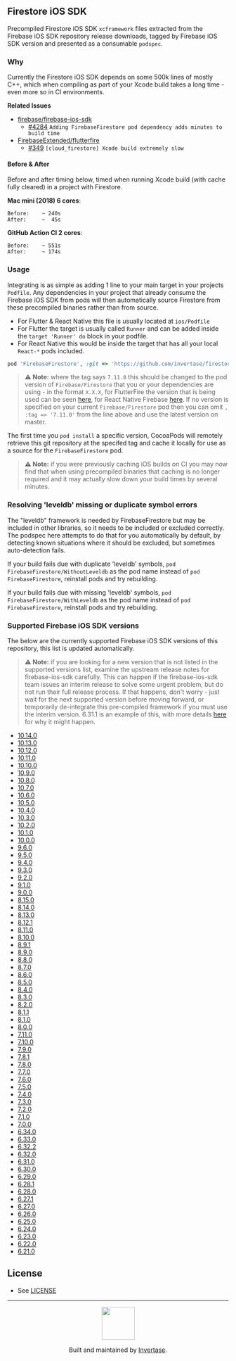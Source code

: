 ## Firestore iOS SDK

Precompiled Firestore iOS SDK `xcframework` files extracted from the Firebase iOS SDK repository release downloads, tagged by Firebase iOS SDK version and presented as a consumable `podspec`.

### Why

Currently the Firestore iOS SDK depends on some 500k lines of mostly C++, which when compiling as part of your Xcode build takes a long time - even more so in CI environments.

**Related Issues**

- [firebase/firebase-ios-sdk](https://github.com/firebase/firebase-ios-sdk)
  - [#4284](https://github.com/firebase/firebase-ios-sdk/issues/4284) `Adding FirebaseFirestore pod dependency adds minutes to build time`
- [FirebaseExtended/flutterfire](https://github.com/FirebaseExtended/flutterfire)
  - [#349](https://github.com/FirebaseExtended/flutterfire/issues/349) `[cloud_firestore] Xcode build extremely slow`
  
#### Before & After

Before and after timing below, timed when running Xcode build (with cache fully cleared) in a project with Firestore.

**Mac mini (2018) 6 cores**:

```
Before:    ~ 240s
After:     ~  45s
```

**GitHub Action CI 2 cores**:

```
Before:    ~ 551s
After:     ~ 174s
```

### Usage

Integrating is as simple as adding 1 line to your main target in your projects `Podfile`. Any dependencies in your project that already consume the Firebase iOS SDK from pods will then automatically source Firestore from these precompiled binaries rather than from source.

 - For Flutter & React Native this file is usually located at `ios/Podfile`
 - For Flutter the target is usually called `Runner` and can be added inside the `target 'Runner' do` block in your podfile.
 - For React Native this would be inside the target that has all your local `React-*` pods included.


```ruby
pod 'FirebaseFirestore', :git => 'https://github.com/invertase/firestore-ios-sdk-frameworks.git', :tag => '7.11.0'
```

> **⚠️ Note:** where the tag says `7.11.0` this should be changed to the pod version of `Firebase/Firestore` that you or your dependencies are using - in the format `X.X.X`, for FlutterFire the version that is being used can be seen [here](https://github.com/FirebaseExtended/flutterfire/blob/master/packages/firebase_core/firebase_core/ios/firebase_sdk_version.rb), for React Native Firebase [here](https://github.com/invertase/react-native-firebase/blob/master/packages/app/package.json#L70). If no version is specified on your current `Firebase/Firestore` pod then you can omit `, :tag => '7.11.0'` from the line above and use the latest version on master.

The first time you `pod install` a specific version, CocoaPods will remotely retrieve this git repository at the specifed tag and cache it locally for use as a source for the `FirebaseFirestore` pod.

> **⚠️ Note:** if you were previously caching iOS builds on CI you may now find that when using precompiled binaries that caching is no longer required and it may actually slow down your build times by several minutes. 

### Resolving 'leveldb' missing or duplicate symbol errors

The "leveldb" framework is needed by FirebaseFirestore but may be included in other libraries, so it needs to be included or excluded correctly.
The podspec here attempts to do that for you automatically by default, by detecting known situations where it should be excluded, but sometimes auto-detection fails.

If your build fails due with duplicate 'leveldb' symbols, `pod FirebaseFirestore/WithoutLeveldb` as the pod name instead of `pod FirebaseFirestore`, reinstall pods and try rebuilding.

If your build fails due with missing 'leveldb' symbols, `pod FirebaseFirestore/WithLeveldb` as the pod name instead of `pod FirebaseFirestore`, reinstall pods and try rebuilding.

### Supported Firebase iOS SDK versions

The below are the currently supported Firebase iOS SDK versions of this repository, this list is updated automatically.

> **⚠️ Note:** if you are looking for a new version that is not listed in the supported versions list, examine the upstream release notes for firebase-ios-sdk carefully. This can happen if the firebase-ios-sdk team issues an interim release to solve some urgent problem, but do not run their full release process. If that happens, don't worry - just wait for the next supported version before moving forward, or temporarily de-integrate this pre-compiled framework if you must use the interim version. 6.31.1 is an example of this, with more details [here](https://github.com/firebase/firebase-ios-sdk/pull/6368#issuecomment-685030446) for why it might happen.

<!--NEW_VERSION_PLACEHOLDER-->
 - [10.14.0](https://github.com/invertase/firestore-ios-sdk-frameworks/releases/tag/10.14.0)
 - [10.13.0](https://github.com/invertase/firestore-ios-sdk-frameworks/releases/tag/10.13.0)
 - [10.12.0](https://github.com/invertase/firestore-ios-sdk-frameworks/releases/tag/10.12.0)
 - [10.11.0](https://github.com/invertase/firestore-ios-sdk-frameworks/releases/tag/10.11.0)
 - [10.10.0](https://github.com/invertase/firestore-ios-sdk-frameworks/releases/tag/10.10.0)
 - [10.9.0](https://github.com/invertase/firestore-ios-sdk-frameworks/releases/tag/10.9.0)
 - [10.8.0](https://github.com/invertase/firestore-ios-sdk-frameworks/releases/tag/10.8.0)
 - [10.7.0](https://github.com/invertase/firestore-ios-sdk-frameworks/releases/tag/10.7.0)
 - [10.6.0](https://github.com/invertase/firestore-ios-sdk-frameworks/releases/tag/10.6.0)
 - [10.5.0](https://github.com/invertase/firestore-ios-sdk-frameworks/releases/tag/10.5.0)
 - [10.4.0](https://github.com/invertase/firestore-ios-sdk-frameworks/releases/tag/10.4.0)
 - [10.3.0](https://github.com/invertase/firestore-ios-sdk-frameworks/releases/tag/10.3.0)
 - [10.2.0](https://github.com/invertase/firestore-ios-sdk-frameworks/releases/tag/10.2.0)
 - [10.1.0](https://github.com/invertase/firestore-ios-sdk-frameworks/releases/tag/10.1.0)
 - [10.0.0](https://github.com/invertase/firestore-ios-sdk-frameworks/releases/tag/10.0.0)
 - [9.6.0](https://github.com/invertase/firestore-ios-sdk-frameworks/releases/tag/9.6.0)
 - [9.5.0](https://github.com/invertase/firestore-ios-sdk-frameworks/releases/tag/9.5.0)
 - [9.4.0](https://github.com/invertase/firestore-ios-sdk-frameworks/releases/tag/9.4.0)
 - [9.3.0](https://github.com/invertase/firestore-ios-sdk-frameworks/releases/tag/9.3.0)
 - [9.2.0](https://github.com/invertase/firestore-ios-sdk-frameworks/releases/tag/9.2.0)
 - [9.1.0](https://github.com/invertase/firestore-ios-sdk-frameworks/releases/tag/9.1.0)
 - [9.0.0](https://github.com/invertase/firestore-ios-sdk-frameworks/releases/tag/9.0.0)
 - [8.15.0](https://github.com/invertase/firestore-ios-sdk-frameworks/releases/tag/8.15.0)
 - [8.14.0](https://github.com/invertase/firestore-ios-sdk-frameworks/releases/tag/8.14.0)
 - [8.13.0](https://github.com/invertase/firestore-ios-sdk-frameworks/releases/tag/8.13.0)
 - [8.12.1](https://github.com/invertase/firestore-ios-sdk-frameworks/releases/tag/8.12.1)
 - [8.11.0](https://github.com/invertase/firestore-ios-sdk-frameworks/releases/tag/8.11.0)
 - [8.10.0](https://github.com/invertase/firestore-ios-sdk-frameworks/releases/tag/8.10.0)
 - [8.9.1](https://github.com/invertase/firestore-ios-sdk-frameworks/releases/tag/8.9.1)
 - [8.9.0](https://github.com/invertase/firestore-ios-sdk-frameworks/releases/tag/8.9.0)
 - [8.8.0](https://github.com/invertase/firestore-ios-sdk-frameworks/releases/tag/8.8.0)
 - [8.7.0](https://github.com/invertase/firestore-ios-sdk-frameworks/releases/tag/8.7.0)
 - [8.6.0](https://github.com/invertase/firestore-ios-sdk-frameworks/releases/tag/8.6.0)
 - [8.5.0](https://github.com/invertase/firestore-ios-sdk-frameworks/releases/tag/8.5.0)
 - [8.4.0](https://github.com/invertase/firestore-ios-sdk-frameworks/releases/tag/8.4.0)
 - [8.3.0](https://github.com/invertase/firestore-ios-sdk-frameworks/releases/tag/8.3.0)
 - [8.2.0](https://github.com/invertase/firestore-ios-sdk-frameworks/releases/tag/8.2.0)
 - [8.1.1](https://github.com/invertase/firestore-ios-sdk-frameworks/releases/tag/8.1.1)
 - [8.1.0](https://github.com/invertase/firestore-ios-sdk-frameworks/releases/tag/8.1.0)
 - [8.0.0](https://github.com/invertase/firestore-ios-sdk-frameworks/releases/tag/8.0.0)
 - [7.11.0](https://github.com/invertase/firestore-ios-sdk-frameworks/releases/tag/7.11.0)
 - [7.10.0](https://github.com/invertase/firestore-ios-sdk-frameworks/releases/tag/7.10.0)
 - [7.9.0](https://github.com/invertase/firestore-ios-sdk-frameworks/releases/tag/7.9.0)
 - [7.8.1](https://github.com/invertase/firestore-ios-sdk-frameworks/releases/tag/7.8.1)
 - [7.8.0](https://github.com/invertase/firestore-ios-sdk-frameworks/releases/tag/7.8.0)
 - [7.7.0](https://github.com/invertase/firestore-ios-sdk-frameworks/releases/tag/7.7.0)
 - [7.6.0](https://github.com/invertase/firestore-ios-sdk-frameworks/releases/tag/7.6.0)
 - [7.5.0](https://github.com/invertase/firestore-ios-sdk-frameworks/releases/tag/7.5.0)
 - [7.4.0](https://github.com/invertase/firestore-ios-sdk-frameworks/releases/tag/7.4.0)
 - [7.3.0](https://github.com/invertase/firestore-ios-sdk-frameworks/releases/tag/7.3.0)
 - [7.2.0](https://github.com/invertase/firestore-ios-sdk-frameworks/releases/tag/7.2.0)
 - [7.1.0](https://github.com/invertase/firestore-ios-sdk-frameworks/releases/tag/7.1.0)
 - [7.0.0](https://github.com/invertase/firestore-ios-sdk-frameworks/releases/tag/7.0.0)
 - [6.34.0](https://github.com/invertase/firestore-ios-sdk-frameworks/releases/tag/6.34.0)
 - [6.33.0](https://github.com/invertase/firestore-ios-sdk-frameworks/releases/tag/6.33.0)
 - [6.32.2](https://github.com/invertase/firestore-ios-sdk-frameworks/releases/tag/6.32.2)
 - [6.32.0](https://github.com/invertase/firestore-ios-sdk-frameworks/releases/tag/6.32.0)
 - [6.31.0](https://github.com/invertase/firestore-ios-sdk-frameworks/releases/tag/6.31.0)
 - [6.30.0](https://github.com/invertase/firestore-ios-sdk-frameworks/releases/tag/6.30.0)
 - [6.29.0](https://github.com/invertase/firestore-ios-sdk-frameworks/releases/tag/6.29.0)
 - [6.28.1](https://github.com/invertase/firestore-ios-sdk-frameworks/releases/tag/6.28.1)
 - [6.28.0](https://github.com/invertase/firestore-ios-sdk-frameworks/releases/tag/6.28.0)
 - [6.27.1](https://github.com/invertase/firestore-ios-sdk-frameworks/releases/tag/6.27.1)
 - [6.27.0](https://github.com/invertase/firestore-ios-sdk-frameworks/releases/tag/6.27.0)
 - [6.26.0](https://github.com/invertase/firestore-ios-sdk-frameworks/releases/tag/6.26.0)
 - [6.25.0](https://github.com/invertase/firestore-ios-sdk-frameworks/releases/tag/6.25.0)
 - [6.24.0](https://github.com/invertase/firestore-ios-sdk-frameworks/releases/tag/6.24.0)
 - [6.23.0](https://github.com/invertase/firestore-ios-sdk-frameworks/releases/tag/6.23.0)
 - [6.22.0](https://github.com/invertase/firestore-ios-sdk-frameworks/releases/tag/6.22.0)
 - [6.21.0](https://github.com/invertase/firestore-ios-sdk-frameworks/releases/tag/6.21.0)

## License

- See [LICENSE](/LICENSE)

---

<p align="center">
  <a href="https://invertase.io/?utm_source=readme&utm_medium=footer&utm_campaign=firestore-ios-sdk-frameworks">
    <img width="75px" src="https://static.invertase.io/assets/invertase/invertase-rounded-avatar.png">
  </a>
  <p align="center">
    Built and maintained by <a href="https://invertase.io/?utm_source=readme&utm_medium=footer&utm_campaign=firestore-ios-sdk-frameworks">Invertase</a>.
  </p>
</p>
